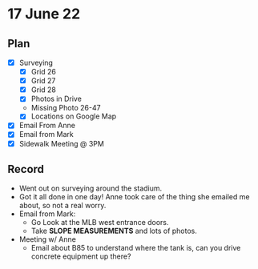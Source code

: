 # 17 June 22
## Plan
- [x] Surveying
	- [x] Grid 26
	- [x] Grid 27
	- [x] Grid 28
	- [x] Photos in Drive
	- Missing Photo 26-47
	- [x] Locations on Google Map
- [x] Email From Anne
- [x] Email from Mark
- [x] Sidewalk Meeting @ 3PM
## Record
- Went out on surveying around the stadium.
- Got it all done in one day! Anne took care of the thing she emailed me about, so not a real worry. 
- Email from Mark:
	- Go Look at the MLB west entrance doors. 
	- Take **SLOPE MEASUREMENTS** and lots of photos. 
- Meeting w/ Anne
	- Email about B85 to understand where the tank is, can you drive concrete equipment up there? 